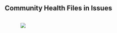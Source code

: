## Community Health Files in Issues

<br>
<div style="font-size: 36px; text-align: justify; width: 80%; margin: 0% 10% 0% 10%;">
<img src="images/helpful-resources-issues.png">
</div>

